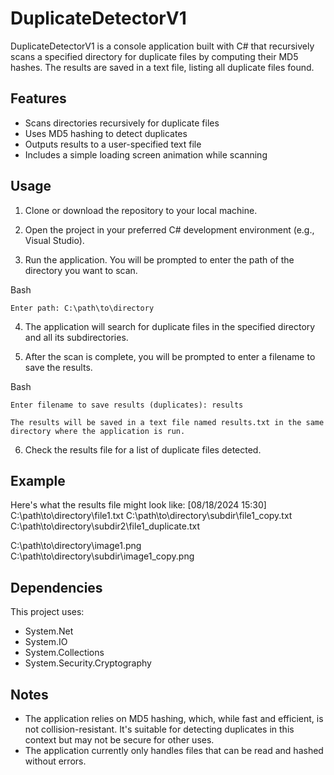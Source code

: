 # DuplicateDetectorV1

DuplicateDetectorV1 is a console application built with C# that recursively scans a specified directory for duplicate files by computing their MD5 hashes. The results are saved in a text file, listing all duplicate files found.

## Features

- Scans directories recursively for duplicate files
- Uses MD5 hashing to detect duplicates
- Outputs results to a user-specified text file
- Includes a simple loading screen animation while scanning

## Usage

1. Clone or download the repository to your local machine.

2. Open the project in your preferred C# development environment (e.g., Visual Studio).

3. Run the application. You will be prompted to enter the path of the directory you want to scan.

   
Bash

    Enter path: C:\path\to\directory
    
4. The application will search for duplicate files in the specified directory and all its subdirectories.

5. After the scan is complete, you will be prompted to enter a filename to save the results.

   
Bash

    Enter filename to save results (duplicates): results
    
    The results will be saved in a text file named results.txt in the same directory where the application is run.

6. Check the results file for a list of duplicate files detected.

## Example

Here's what the results file might look like:
[08/18/2024 15:30]
C:\path\to\directory\file1.txt
    C:\path\to\directory\subdir\file1_copy.txt
    C:\path\to\directory\subdir2\file1_duplicate.txt

C:\path\to\directory\image1.png
    C:\path\to\directory\subdir\image1_copy.png
## Dependencies

This project uses:

- System.Net
- System.IO
- System.Collections
- System.Security.Cryptography

## Notes

- The application relies on MD5 hashing, which, while fast and efficient, is not collision-resistant. It's suitable for detecting duplicates in this context but may not be secure for other uses.
- The application currently only handles files that can be read and hashed without errors.
